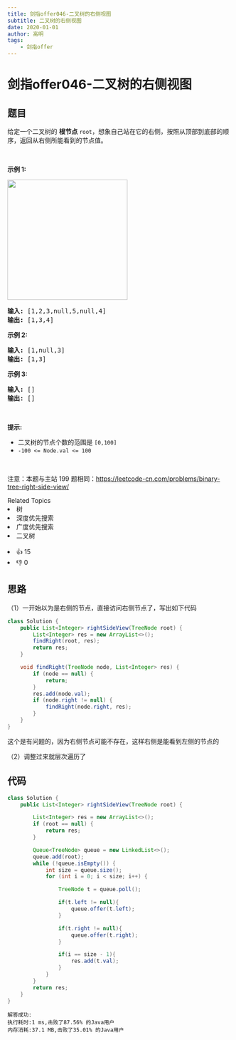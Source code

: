 ```yaml
---
title: 剑指offer046-二叉树的右侧视图
subtitle: 二叉树的右侧视图
date: 2020-01-01
author: 高明
tags:
	- 剑指offer
---
```




# 剑指offer046-二叉树的右侧视图

## 题目

<p>给定一个二叉树的 <strong>根节点</strong> <code>root</code>，想象自己站在它的右侧，按照从顶部到底部的顺序，返回从右侧所能看到的节点值。</p>

<p>&nbsp;</p>

<p><strong>示例 1:</strong></p>

<p><img src="https://assets.leetcode.com/uploads/2021/02/14/tree.jpg" style="width: 270px; " /></p>

<pre>
<strong>输入:</strong>&nbsp;[1,2,3,null,5,null,4]
<strong>输出:</strong>&nbsp;[1,3,4]
</pre>

<p><strong>示例 2:</strong></p>

<pre>
<strong>输入:</strong>&nbsp;[1,null,3]
<strong>输出:</strong>&nbsp;[1,3]
</pre>

<p><strong>示例 3:</strong></p>

<pre>
<strong>输入:</strong>&nbsp;[]
<strong>输出:</strong>&nbsp;[]
</pre>

<p>&nbsp;</p>

<p><strong>提示:</strong></p>

<ul>
	<li>二叉树的节点个数的范围是 <code>[0,100]</code></li>
	<li><meta charset="UTF-8" /><code>-100&nbsp;&lt;= Node.val &lt;= 100</code>&nbsp;</li>
</ul>

<p>&nbsp;</p>

<p><meta charset="UTF-8" />注意：本题与主站 199&nbsp;题相同：<a href="https://leetcode-cn.com/problems/binary-tree-right-side-view/">https://leetcode-cn.com/problems/binary-tree-right-side-view/</a></p>
<div><div>Related Topics</div><div><li>树</li><li>深度优先搜索</li><li>广度优先搜索</li><li>二叉树</li></div></div><br><div><li>👍 15</li><li>👎 0</li></div>

## 思路

（1）一开始以为是右侧的节点，直接访问右侧节点了，写出如下代码

```java
class Solution {
    public List<Integer> rightSideView(TreeNode root) {
        List<Integer> res = new ArrayList<>();
        findRight(root, res);
        return res;
    }

    void findRight(TreeNode node, List<Integer> res) {
        if (node == null) {
            return;
        }
        res.add(node.val);
        if (node.right != null) {
            findRight(node.right, res);
        }
    }
}
```

这个是有问题的，因为右侧节点可能不存在，这样右侧是能看到左侧的节点的

（2）调整过来就层次遍历了

## 代码

```java
class Solution {
    public List<Integer> rightSideView(TreeNode root) {

        List<Integer> res = new ArrayList<>();
        if (root == null) {
            return res;
        }

        Queue<TreeNode> queue = new LinkedList<>();
        queue.add(root);
        while (!queue.isEmpty()) {
            int size = queue.size();
            for (int i = 0; i < size; i++) {

                TreeNode t = queue.poll();

                if(t.left != null){
                    queue.offer(t.left);
                }

                if(t.right != null){
                    queue.offer(t.right);
                }

                if(i == size - 1){
                    res.add(t.val);
                }
            }
        }
        return res;
    }
}
```

```
解答成功:
执行耗时:1 ms,击败了87.56% 的Java用户
内存消耗:37.1 MB,击败了35.01% 的Java用户
```

